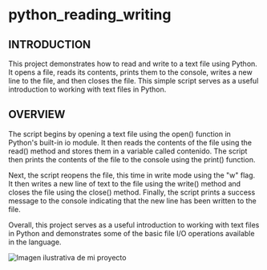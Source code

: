 # python_reading_writing


## INTRODUCTION

This project demonstrates how to read and write to a text file using Python. It opens a file, reads its contents, prints them to the console, writes a new line to the file, and then closes the file. This simple script serves as a useful introduction to working with text files in Python.

## OVERVIEW

The script begins by opening a text file using the open() function in Python's built-in io module. It then reads the contents of the file using the read() method and stores them in a variable called contenido. The script then prints the contents of the file to the console using the print() function.

Next, the script reopens the file, this time in write mode using the "w" flag. It then writes a new line of text to the file using the write() method and closes the file using the close() method. Finally, the script prints a success message to the console indicating that the new line has been written to the file.

Overall, this project serves as a useful introduction to working with text files in Python and demonstrates some of the basic file I/O operations available in the language.



![Imagen ilustrativa de mi proyecto](https://prepbytes-misc-images.s3.ap-south-1.amazonaws.com/assets/1677584655118-write%28%29%20Function%20in%20Python.jpg)

